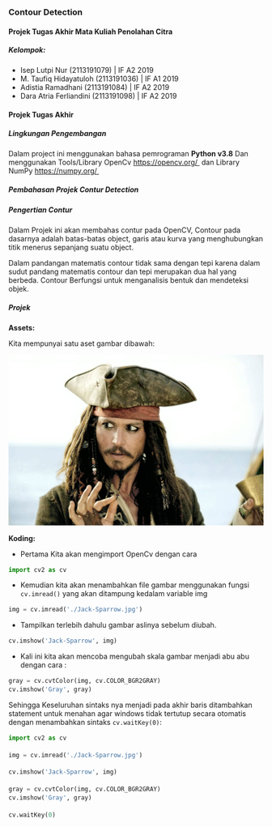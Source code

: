 ### Contour Detection

#### Projek Tugas Akhir Mata Kuliah Penolahan Citra

##### Kelompok:

- Isep Lutpi Nur (2113191079) | IF A2 2019
- M. Taufiq Hidayatuloh (2113191036)  | IF A1 2019
- Adistia Ramadhani (2113191084)  | IF A2 2019
- Dara Atria Ferliandini (2113191098)  | IF A2 2019



#### Projek Tugas Akhir
##### Lingkungan Pengembangan
Dalam project ini menggunakan bahasa pemrograman **Python v3.8** Dan menggunakan Tools/Library OpenCv <a href="https://opencv.org/">https://opencv.org/ </a> dan Library NumPy <a href="https://numpy.org/">https://numpy.org/ </a>



##### Pembahasan Projek Contur Detection

##### Pengertian Contur

Dalam Projek ini akan membahas contur pada OpenCV, Contour pada dasarnya adalah batas-batas object, garis atau kurva yang menghubungkan titik menerus sepanjang suatu object.

Dalam pandangan matematis contour tidak sama dengan tepi karena dalam sudut pandang matematis contour dan tepi merupakan dua hal yang berbeda. Contour Berfungsi untuk menganalisis bentuk dan mendeteksi objek.



##### Projek

**Assets:**

Kita mempunyai satu aset gambar dibawah:

![Jack-Sparrow](./Jack-Sparrow.jpg)


**Koding:**
- Pertama Kita akan mengimport OpenCv dengan cara 

```python
import cv2 as cv
```



- Kemudian kita akan menambahkan file gambar menggunakan fungsi ```cv.imread()``` yang akan ditampung kedalam variable img

```python
img = cv.imread('./Jack-Sparrow.jpg')
```

- Tampilkan terlebih dahulu gambar aslinya sebelum diubah.
```python
cv.imshow('Jack-Sparrow', img)
```

- Kali ini kita akan mencoba mengubah skala gambar menjadi abu abu dengan cara :

```python
gray = cv.cvtColor(img, cv.COLOR_BGR2GRAY)
cv.imshow('Gray', gray)
```

Sehingga Keseluruhan sintaks nya menjadi pada akhir baris ditambahkan statement untuk menahan agar windows tidak tertutup secara otomatis dengan menambahkan sintaks ```cv.waitKey(0)```:
```python
import cv2 as cv

img = cv.imread('./Jack-Sparrow.jpg')

cv.imshow('Jack-Sparrow', img)

gray = cv.cvtColor(img, cv.COLOR_BGR2GRAY)
cv.imshow('Gray', gray)

cv.waitKey(0)
```











